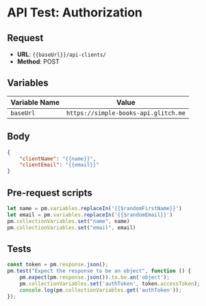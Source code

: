 # API Test: Authorization 

## Request

- **URL**: `{{baseUrl}}/api-clients/`
- **Method**: POST

## Variables

| Variable Name | Value                       |
|---------------|-----------------------------|
| `baseUrl`     | `https://simple-books-api.glitch.me`|

## Body
```json
{
    "clientName": "{{name}}",
    "clientEmail": "{{email}}"
}
```
## Pre-request scripts
```javascript
let name = pm.variables.replaceIn('{{$randomFirstName}}')
let email = pm.variables.replaceIn('{{$randomEmail}}')
pm.collectionVariables.set("name", name)
pm.collectionVariables.set("email", email)
```
## Tests

```javascript
const token = pm.response.json();
pm.test("Expect the response to be an object", function () {
    pm.expect(pm.response.json()).to.be.an('object');
    pm.collectionVariables.set('authToken', token.accessToken);
    console.log(pm.collectionVariables.get('authToken'));
});
